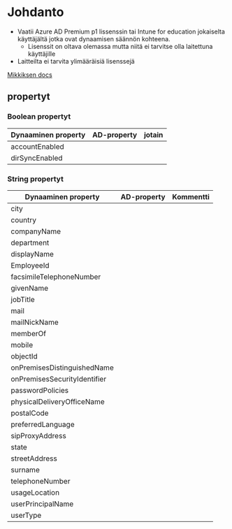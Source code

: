 # Johdanto
- Vaatii Azure AD Premium p1 lissenssin tai Intune for education jokaiselta käyttäjältä jotka ovat dynaamisen säännön kohteena.
	- Lisenssit on oltava olemassa mutta niitä ei tarvitse olla laitettuna käyttäjille
- Laitteilta ei tarvita ylimääräisiä lisenssejä

[Mikkiksen docs](https://learn.microsoft.com/en-us/azure/active-directory/enterprise-users/groups-dynamic-membership)
## propertyt

### Boolean propertyt
| Dynaaminen property | AD-property | jotain |
| ------------------- | ------------ | ------ |
| accountEnabled      |              |        |
| dirSyncEnabled      |              |        |

### String propertyt

| Dynaaminen property          | AD-property | Kommentti |
| ---------------------------- | ----------- | --------- |
| city                         |             |           |
| country                      |             |           |
| companyName                  |             |           |
| department                   |             |           |
| displayName                  |             |           |
| EmployeeId                   |             |           |
| facsimileTelephoneNumber     |             |           |
| givenName                    |             |           |
| jobTitle                     |             |           |
| mail                         |             |           |
| mailNickName                 |             |           |
| memberOf                     |             |           |
| mobile                       |             |           |
| objectId                     |             |           |
| onPremisesDistinguishedName  |             |           |
| onPremisesSecurityIdentifier |             |           |
| passwordPolicies             |             |           |
| physicalDeliveryOfficeName   |             |           |
| postalCode                   |             |           |
| preferredLanguage            |             |           |
| sipProxyAddress              |             |           |
| state                        |             |           |
| streetAddress                |             |           |
| surname                      |             |           |
| telephoneNumber              |             |           |
| usageLocation                |             |           |
| userPrincipalName            |             |           |
| userType                     |             |           |
 

